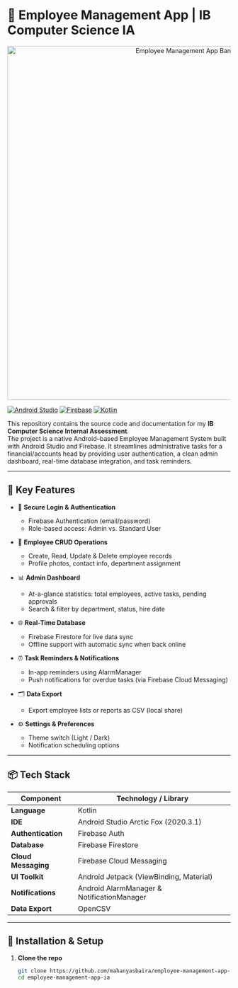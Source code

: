 # 📱 Employee Management App | IB Computer Science IA

<p align="center">
  <img src="https://your-cdn.com/employee-management-banner.png" alt="Employee Management App Banner" width="800"/>
</p>

[![Android Studio](https://img.shields.io/badge/Android%20Studio-%E2%89%A510.0.0-brightgreen)](https://developer.android.com/studio) [![Firebase](https://img.shields.io/badge/Firebase-%5E9.0-orange)](https://firebase.google.com) [![Kotlin](https://img.shields.io/badge/Kotlin-%5E1.8-blue)](https://kotlinlang.org)

This repository contains the source code and documentation for my **IB Computer Science Internal Assessment**.  
The project is a native Android–based Employee Management System built with Android Studio and Firebase. It streamlines administrative tasks for a financial/accounts head by providing user authentication, a clean admin dashboard, real-time database integration, and task reminders.

---

## 🚀 Key Features

- 🔐 **Secure Login & Authentication**  
  - Firebase Authentication (email/password)  
  - Role-based access: Admin vs. Standard User  

- 👥 **Employee CRUD Operations**  
  - Create, Read, Update & Delete employee records  
  - Profile photos, contact info, department assignment  

- 📊 **Admin Dashboard**  
  - At-a-glance statistics: total employees, active tasks, pending approvals  
  - Search & filter by department, status, hire date  

- 🌐 **Real-Time Database**  
  - Firebase Firestore for live data sync  
  - Offline support with automatic sync when back online  

- ⏰ **Task Reminders & Notifications**  
  - In-app reminders using AlarmManager  
  - Push notifications for overdue tasks (via Firebase Cloud Messaging)  

- 🗂️ **Data Export**  
  - Export employee lists or reports as CSV (local share)  

- ⚙️ **Settings & Preferences**  
  - Theme switch (Light / Dark)  
  - Notification scheduling options  

---

## 📦 Tech Stack

| Component                  | Technology / Library                         |
| -------------------------- | -------------------------------------------- |
| **Language**               | Kotlin                                       |
| **IDE**                    | Android Studio Arctic Fox (2020.3.1)         |
| **Authentication**         | Firebase Auth                                |
| **Database**               | Firebase Firestore                           |
| **Cloud Messaging**        | Firebase Cloud Messaging                     |
| **UI Toolkit**             | Android Jetpack (ViewBinding, Material)      |
| **Notifications**          | Android AlarmManager & NotificationManager   |
| **Data Export**            | OpenCSV                                      |

---

## 🔧 Installation & Setup

1. **Clone the repo**  
   ```bash
   git clone https://github.com/mahanyasbaira/employee-management-app-ia.git
   cd employee-management-app-ia
